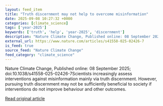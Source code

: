 ```yaml
---
layout: feed_item
title: "Truth discernment may not help to overcome misinformation"
date: 2025-09-08 10:27:32 +0000
categories: [climate_science]
tags: ['year-2025']
keywords: ['truth', 'help', 'year-2025', 'discernment']
description: "Nature Climate Change, Published online: 08 September 2025; doi:10"
external_url: https://www.nature.com/articles/s41558-025-02426-7
is_feed: true
source_feed: "Nature Climate Change"
feed_category: "climate_science"
---
```


Nature Climate Change, Published online: 08 September 2025; doi:10.1038/s41558-025-02426-7Scientists increasingly assess interventions against misinformation mainly via truth discernment. However, pursuing truth discernment may not be sufficiently beneficial to society if interventions do not improve behaviour and other outcomes.

[Read original article](https://www.nature.com/articles/s41558-025-02426-7)
